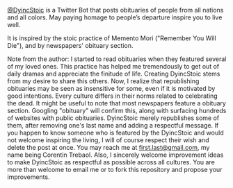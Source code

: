 [@DyincStoic](https://twitter.com/DyingStoic) is a Twitter Bot that posts obituaries of people from all nations and all colors. May paying homage to people’s departure inspire you to live well.

It is inspired by the stoic practice of Memento Mori ("Remember You Will Die"), and by newspapers' obituary section.

Note from the author: I started to read obituaries when they featured several of my loved ones. This practice has helped me tremendously to get out of daily dramas and appreciate the finitude of life. Creating DyincStoic stems from my desire to share this others. Now, I realize that republishing obituaries may be seen as insensitive for some, even if it is motivated by good intentions. Every culture differs in their norms related to celebrating the dead. It might be useful to note that most newspapers feature a obituary section. Googling "obituary" will confirm this, along with surfacing hundreds of websites with public obituaries. DyincStoic merely republishes some of them, after removing one's last name and adding a respectful message. If you happen to know someone who is featured by the DyincStoic and would not welcome inspiring the living, I will of course respect their wish and delete the post at once. You may reach me at first.last@gmail.com, my name being Corentin Trebaol. Also, I sincerely welcome improvement ideas to make DyincStoic as respectful as possible across all cultures. You are more than welcome to email me or to fork this repository and propose your improvements.
